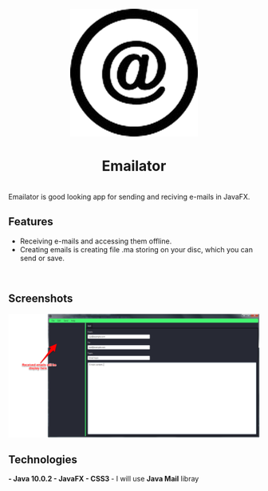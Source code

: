 <p align="center">
  <img src="/src/img/icon.png" width="256">
</p>

<div align="center">
  <h1>Emailator</h1>
</div>  
<br>
Emailator is good looking app for sending and reciving e-mails in JavaFX.
<br>

## Features
- Receiving e-mails and accessing them offline.
- Creating emails is creating file .ma storing on your disc, which you can send or save.
<br>

## Screenshots
<img src="/src/img/mainWindow2.png" width="pixels"/>
<br>

## Technologies
<b>
- Java 10.0.2
- JavaFX
- CSS3
</b>  
- I will use <b>Java Mail</b> libray
<br>
